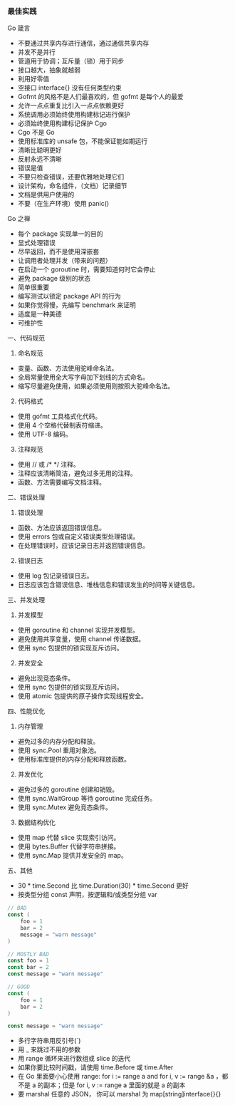 

### 最佳实践
Go 箴言
- 不要通过共享内存进行通信，通过通信共享内存
- 并发不是并行
- 管道用于协调；互斥量（锁）用于同步
- 接口越大，抽象就越弱
- 利用好零值
- 空接口 interface{} 没有任何类型约束
- Gofmt 的风格不是人们最喜欢的，但 gofmt 是每个人的最爱
- 允许一点点重复比引入一点点依赖更好
- 系统调用必须始终使用构建标记进行保护
- 必须始终使用构建标记保护 Cgo
- Cgo 不是 Go
- 使用标准库的 unsafe 包，不能保证能如期运行
- 清晰比聪明更好
- 反射永远不清晰
- 错误是值
- 不要只检查错误，还要优雅地处理它们
- 设计架构，命名组件，（文档）记录细节
- 文档是供用户使用的
- 不要（在生产环境）使用 panic()

Go 之禅
- 每个 package 实现单一的目的
- 显式处理错误
- 尽早返回，而不是使用深嵌套
- 让调用者处理并发（带来的问题）
- 在启动一个 goroutine 时，需要知道何时它会停止
- 避免 package 级别的状态
- 简单很重要
- 编写测试以锁定 package API 的行为
- 如果你觉得慢，先编写 benchmark 来证明
- 适度是一种美德
- 可维护性

一、代码规范
1. 命名规范
- 变量、函数、方法使用驼峰命名法。
- 全局常量使用全大写字母加下划线的方式命名。
- 缩写尽量避免使用，如果必须使用则按照大驼峰命名法。

2. 代码格式
- 使用 gofmt 工具格式化代码。
- 使用 4 个空格代替制表符缩进。
- 使用 UTF-8 编码。

3. 注释规范
- 使用 // 或 /* */ 注释。
- 注释应该清晰简洁，避免过多无用的注释。
- 函数、方法需要编写文档注释。

二、错误处理
1. 错误处理
- 函数、方法应该返回错误信息。
- 使用 errors 包或自定义错误类型处理错误。
- 在处理错误时，应该记录日志并返回错误信息。

2. 错误日志
- 使用 log 包记录错误日志。
- 日志应该包含错误信息、堆栈信息和错误发生的时间等关键信息。

三、并发处理
1. 并发模型
- 使用 goroutine 和 channel 实现并发模型。
- 避免使用共享变量，使用 channel 传递数据。
- 使用 sync 包提供的锁实现互斥访问。

2. 并发安全
- 避免出现竞态条件。
- 使用 sync 包提供的锁实现互斥访问。
- 使用 atomic 包提供的原子操作实现线程安全。

四、性能优化
1. 内存管理
- 避免过多的内存分配和释放。
- 使用 sync.Pool 重用对象池。
- 使用标准库提供的内存分配和释放函数。

2. 并发优化
- 避免过多的 goroutine 创建和销毁。
- 使用 sync.WaitGroup 等待 goroutine 完成任务。
- 使用 sync.Mutex 避免竞态条件。

3. 数据结构优化
- 使用 map 代替 slice 实现索引访问。
- 使用 bytes.Buffer 代替字符串拼接。
- 使用 sync.Map 提供并发安全的 map。

五、其他  
- 30 * time.Second 比 time.Duration(30) * time.Second 更好
- 按类型分组 const 声明，按逻辑和/或类型分组 var
```go
// BAD
const (
    foo = 1
    bar = 2
    message = "warn message"
)

// MOSTLY BAD
const foo = 1
const bar = 2
const message = "warn message"

// GOOD
const (
    foo = 1
    bar = 2
)

const message = "warn message"
```
- 多行字符串用反引号(`)  
- 用 _ 来跳过不用的参数
- 用 range 循环来进行数组或 slice 的迭代
- 如果你要比较时间戳，请使用 time.Before 或 time.After
- 在 Go 里面要小心使用 range: for i := range a and for i, v := range &a ，都不是 a 的副本；但是 for i, v := range a 里面的就是 a 的副本
- 要 marshal 任意的 JSON， 你可以 marshal 为 map[string]interface{}{}

